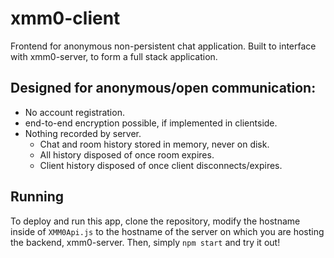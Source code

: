 # xmm0-client
Frontend for anonymous non-persistent chat application.
Built to interface with xmm0-server, to form a full stack application.

## Designed for anonymous/open communication:
- No account registration.
- end-to-end encryption possible, if implemented in clientside.
- Nothing recorded by server.
  - Chat and room history stored in memory, never on disk.
  - All history disposed of once room expires.
  - Client history disposed of once client disconnects/expires.

## Running
To deploy and run this app, clone the repository, modify the hostname inside of ```XMM0Api.js``` to the hostname of the server on which you are hosting the backend, xmm0-server.
Then, simply ```npm start``` and try it out!